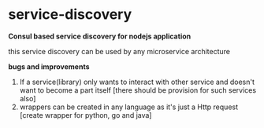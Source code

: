 # service-discovery

<b>Consul based service discovery for nodejs application</b>

this service discovery can be used by any microservice architecture  
   
<b>bugs and improvements</b>

1. If a service(library) only wants to interact with other service and doesn't want to become a part itself [there should be provision for such services also]
2. wrappers can be created in any language as it's just a Http request [create wrapper for python, go and java]
